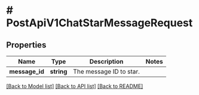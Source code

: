 # # PostApiV1ChatStarMessageRequest

## Properties

Name | Type | Description | Notes
------------ | ------------- | ------------- | -------------
**message_id** | **string** | The message ID to star. |

[[Back to Model list]](../../README.md#models) [[Back to API list]](../../README.md#endpoints) [[Back to README]](../../README.md)
